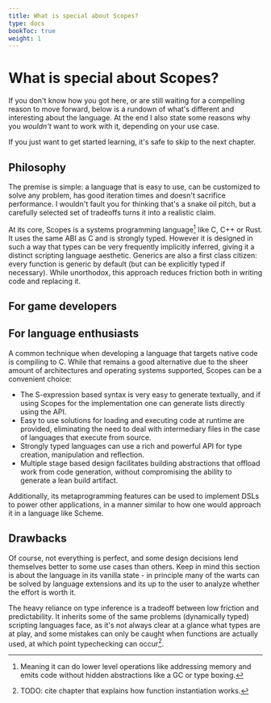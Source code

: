 ```yaml
---
title: What is special about Scopes?
type: docs
bookToc: true
weight: 1
---
```


# What is special about Scopes?

If you don't know how you got here, or are still waiting for a compelling reason to move forward,
below is a rundown of what's different and interesting about the language. At the end I also
state some reasons why you _wouldn't_ want to work with it, depending on your use case.

If you just want to get started learning, it's safe to skip to the next chapter.

## Philosophy

The premise is simple: a language that is easy to use, can be customized to solve any problem, has good iteration times and doesn't sacrifice performance. I wouldn't fault you for thinking that's a snake oil pitch, but a carefully selected set of tradeoffs turns it into a realistic claim.

At its core, Scopes is a systems programming language[^1] like C, C++ or Rust. It uses the same ABI as C and is strongly typed. However it is designed in such a way that types can be very frequently implicitly inferred, giving it a distinct scripting language aesthetic. Generics are also a first class citizen: every function is generic by default (but can be explicitly typed if necessary). While unorthodox, this approach reduces friction both in writing code and replacing it.

## For game developers


## For language enthusiasts

A common technique when developing a language that targets native code is compiling to C. While that remains a good alternative due to the sheer amount of architectures and operating systems supported, Scopes can be a convenient choice:
- The S-expression based syntax is very easy to generate textually, and if using Scopes for the implementation one can generate lists directly using the API.
- Easy to use solutions for loading and executing code at runtime are provided, eliminating the need to deal with intermediary files in the case of languages that execute from source.
- Strongly typed languages can use a rich and powerful API for type creation, manipulation and reflection.
- Multiple stage based design facilitates building abstractions that offload work from code generation, without compromising the ability to generate a lean build artifact.

Additionally, its metaprogramming features can be used to implement DSLs to power other applications, in a manner similar to how one would approach it in a language like Scheme.

## Drawbacks

Of course, not everything is perfect, and some design decisions lend themselves better to some use cases than others. Keep in mind this section is about the language in its vanilla state - in principle many of the warts can be solved by language extensions and its up to the user to analyze whether the effort is worth it.

The heavy reliance on type inference is a tradeoff between low friction and predictability. It inherits some of the same problems (dynamically typed) scripting languages face, as it's not always clear at a glance what types are at play, and some mistakes can only be caught when functions are actually used, at which point typechecking can occur[^2]. 

[^1]: Meaning it can do lower level operations like addressing memory and emits code without hidden abstractions like a GC or type boxing.
[^2]: TODO: cite chapter that explains how function instantiation works.
